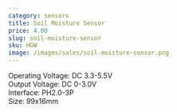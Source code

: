 ```yaml
---
category: sensors
title: Soil Moisture Sensor
price: 4.00
slug: soil-moisture-sensor
sku: HGW
image: /images/sales/soil-moisture-sensor.png
---
```

Operating Voltage: DC 3.3-5.5V <br>
Output Voltage: DC 0-3.0V <br>
Interface: PH2.0-3P <br>
Size: 99x16mm
